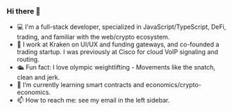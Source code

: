 ### Hi there 👋

- 💻 I'm a full-stack developer, specialized in JavaScript/TypeScript, DeFi, trading, and familiar with the web/crypto ecosystem.
- 💼 I work at Kraken on UI/UX and funding gateways, and co-founded a trading startup. I was previously at Cisco for cloud VoIP signaling and routing.
- 🛳️ Fun fact: I love olympic weightlifting - Movements like the snatch, clean and jerk.
- 🌱 I’m currently learning smart contracts and economics/crypto-economics.
- 📫 How to reach me: see my email in the left sidebar.
